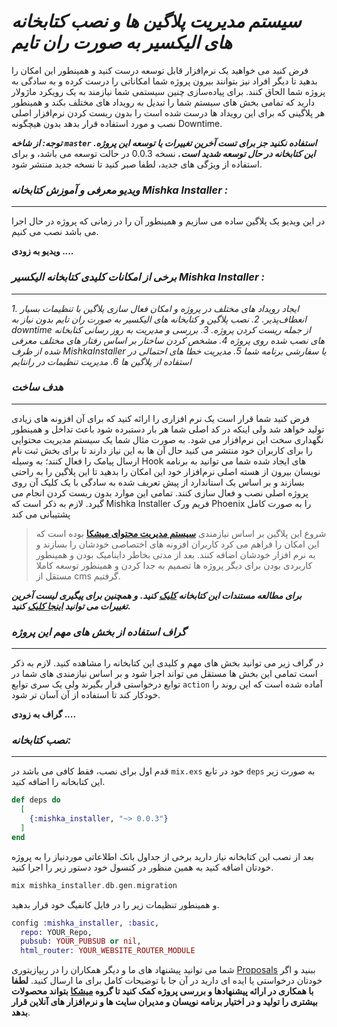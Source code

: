 # _سیستم مدیریت پلاگین ها و نصب کتابخانه های الیکسیر به صورت ران تایم_

فرض کنید می خواهید یک نرم‌افزار قابل توسعه درست کنید و همینطور این امکان را بدهید تا دیگر افراد نیز بتوانند بیرون پروژه شما امکاناتی را درست کرده و به سادگی به پروژه شما الحاق کنند. برای پیاده‌سازی چنین سیستمی شما نیازمند به یک رویکرد ماژولار دارید که تمامی بخش های سیستم شما را تبدیل به رویداد های مختلف بکند و همینطور هر پلاگینی که برای این رویداد ها درست شده است را بدون ریست کردن نرم‌افزار اصلی نصب و مورد استفاده قرار بدهد بدون هیچگونه Downtime.

**_توجه: از شاخه `master` استفاده نکنید جز برای تست آخرین تغییرات یا توسعه این پروژه. این کتابخانه در حال توسعه شدید است._** نسخه 0.0.3 در حالت توسعه می باشد، و برای استفاده از ویژگی های جدید، لطفا صبر کنید تا نسخه جدید منتشر شود.

### _ویدیو معرفی و آموزش کتابخانه Mishka Installer :_

---

در این ویدیو یک پلاگین ساده می سازیم و همینطور آن را در زمانی که پروژه در حال اجرا می باشد نصب می کنیم.

**ویدیو به زودی ....**

### _برخی از امکانات کلیدی کتابخانه الیکسیر Mishka Installer :_

---

_1. ایجاد رویداد های مختلف در پروژه و امکان فعال سازی پلاگین با تنظیمات بسیار انعطاف‌پذیر._
_2. نصب پلاگین و کتابخانه های الیکسیر به صورت ران تایم بدون نیاز به downtime از جمله ریست کردن پروژه._
_3. بررسی و مدیریت به روز رسانی کتابخانه های نصب شده روی پروژه_
_4. مشخص کردن ساختار بر اساس رفتار های مختلف معرفی شده از طرف MishkaInstaller یا سفارشی برنامه شما_
_5. مدیریت خطا های احتمالی در استفاده از پلاگین ها_
_6. مدیریت تنظیمات در رانتایم_

### _هدف ساخت_

---

فرض کنید شما قرار است یک نرم افزاری را ارائه کنید که برای آن افزونه های زیادی تولید خواهد شد ولی اینکه در کد اصلی شما هر بار دستبرده شود باعث تداخل و همینطور نگهداری سخت این نرم‌افزار می شود. به صورت مثال شما یک سیستم مدیریت محتوایی را برای کاربران خود منتشر می کنید حال آن ها به این نیاز دارند تا برای بخش ثبت نام ارسال پیامک را فعال کنند؛ به وسیله Hook های ایجاد شده شما می توانید به برنامه نویسان بیرون از هسته اصلی نرم‌افزار خود این امکان را بدهید تا این پلاگین را به راحتی بسازند و بر اساس یک استاندارد از پیش تعریف شده به سادگی با یک کلیک آن روی پروژه اصلی نصب و فعال سازی کنند. تمامی این موارد بدون ریست کردن انجام می گیرد.
لازم به ذکر است که Mishka Installer فریم ورک Phoenix را به صورت کامل پشتیبانی می کند

> شروع این پلاگین بر اساس نیازمندی [**سیستم مدیریت محتوای میشکا**](https://github.com/mishka-group/mishka-cms) بوده است که این امکان را فراهم می کرد کاربران افزونه های اختصاصی خودشان را بسازند و به نرم افزار خودشان اضافه کنند. بعد از مدتی بخاطر داینامیک بودن و همینطور کاربردی بودن برای دیگر پروژه ها تصمیم به جدا کردن و همینطور توسعه کاملا مستقل از cms گرفتیم.

**_برای مطالعه مستندات این کتابخانه [کلیک](https://hexdocs.pm/mishka_installer/) کنید._** **_و همچنین برای پیگیری لیست آخرین تغییرات می توانید [اینجا کلیک](https://github.com/mishka-group/mishka_installer/blob/master/CHANGELOG.md) کنید._**

### _گراف استفاده از بخش های مهم این پروژه_

---

در گراف زیر می توانید بخش های مهم و کلیدی این کتابخانه را مشاهده کنید. لازم به ذکر است تمامی این بخش ها مستقل می تواند اجرا شود و بر اساس نیازمندی های شما در توابع درخواستی قرار بگیرند ولی یک سری توابع `action` آماده شده است که این روند را خودکار کند تا استفاده از آن آسان تر شود.

**گراف به زودی ....**

### _نصب کتابخانه:_

---

قدم اول برای نصب، فقط کافی می باشد در `mix.exs` خود در تابع `deps` به صورت زیر این کتابخانه را اضافه کنید.

```elixir
def deps do
  [
    {:mishka_installer, "~> 0.0.3"}
  ]
end
```

بعد از نصب این کتابخانه نیاز دارید برخی از جداول بانک اطلاعاتی موردنیاز را به پروژه خودتان اضافه کنید به همین منظور در کنسول خود دستور زیر را اجرا کنید.

```elixir
mix mishka_installer.db.gen.migration
```

و همینطور تنظیمات زیر را در فایل کانفیگ خود قرار بدهید.

```elixir
config :mishka_installer, :basic,
  repo: YOUR_Repo,
  pubsub: YOUR_PUBSUB or nil,
  html_router: YOUR_WEBSITE_ROUTER_MODULE
```

شما می توانید پیشنهاد های ما و دیگر همکاران را در ریپازیتوری [Proposals](https://github.com/mishka-group/Proposals) ببنید و اگر خودتان درخواستی یا ایده ای دارید در آن جا با توضیحات کامل برای ما ارسال کنید. **لطفا با همکاری در ارائه پیشنهادها و بررسی پروژه کمک کنید تا گروه [میشکا](https://github.com/mishka-group) بتواند محصولات بیشتری را تولید و در اختیار برنامه نویسان و مدیران سایت ها و نرم‌افزار های آنلاین قرار بدهد**.
